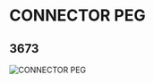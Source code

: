 # CONNECTOR PEG
## 3673
![CONNECTOR PEG](https://lc-www-live-s.legocdn.com/media/bricks/5/2/4211807.jpg)